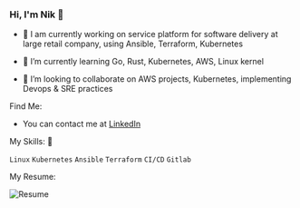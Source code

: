 ### Hi, I'm Nik 👋




- 🔭 I am currently working on service platform for software delivery at large retail company, using Ansible, Terraform, Kubernetes

- 🌱 I’m currently learning Go, Rust, Kubernetes, AWS, Linux kernel

- 👯 I’m looking to collaborate on AWS projects, Kubernetes, implementing Devops & SRE practices



Find Me:
- You can contact me at [LinkedIn](https://www.linkedin.com/in/prot0s/)

My Skills: 🚀

`Linux`   `Kubernetes`   `Ansible`   `Terraform`   `CI/CD`   `Gitlab`

My Resume:

![Resume](https://github.com/prot0s34/cv-resume/blob/main/resume)
